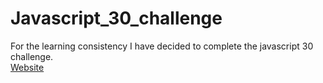 # Javascript_30_challenge
For the learning consistency I have decided to complete the javascript 30 challenge.
<br>
[Website](https://javascript30.com/)
